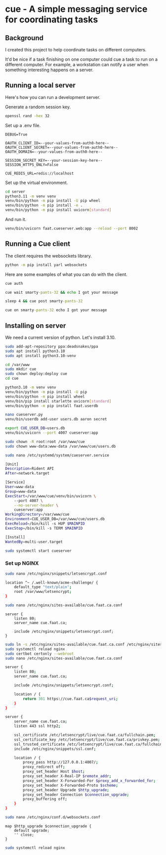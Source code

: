 # cue - A simple messaging service for coordinating tasks


## Background

I created this project to help coordinate tasks on different computers.

It'd be nice if a task finishing on one computer could cue a task to run on a different computer.
For example, a workstation can notify a user when something interesting happens on a server.


## Running a local server

Here's how you can run a development server.

Generate a random session key.

```bash
openssl rand -hex 32
```

Set up a .env file.

```text
DEBUG=True

OAUTH_CLIENT_ID=--your-values-from-auth0-here--
OAUTH_CLIENT_SECRET=--your-values-from-auth0-here--
OAUTH_DOMAIN=--your-values-from-auth0-here--

SESSION_SECRET_KEY=--your-session-key-here--
SESSION_HTTPS_ONLY=False

CUE_REDIS_URL=redis://localhost
```

Set up the virtual environment.

```bash
cd server
python3.11 -m venv venv
venv/bin/python -m pip install -U pip wheel
venv/bin/python -m pip install -e .
venv/bin/python -m pip install uvicorn[standard]
```

And run it.

```bash
venv/bin/uvicorn faat.cueserver.web:app --reload --port 8002
```


## Running a Cue client

The client requires the websockets library.

```cmd
python -m pip install yarl websockets
```

Here are some examples of what you can do with the client.

```cmd
cue auth

cue wait smarty-pants-32 && echo I got your message

sleep 4 && cue post smarty-pants-32

cue on smarty-pants-32 echo I got your message
```


## Installing on server

We need a current version of python.
Let's install 3.10.

```bash
sudo add-apt-repository ppa:deadsnakes/ppa
sudo apt install python3.10
sudo apt install python3.10-venv
```

```bash
cd /var/www
sudo mkdir cue
sudo chown deploy:deploy cue
cd cue
```

```bash
python3.10 -m venv venv
venv/bin/python -m pip install -U pip
venv/bin/python -m pip install wheel
venv/bin/pip install starlette uvicorn[standard]
venv/bin/python -m pip install faat.userdb

nano cueserver.py
venv/bin/userdb add-user users.db aaron secret

export CUE_USER_DB=users.db
venv/bin/uvicorn --port 4007 cueserver:app
```

```bash
sudo chown -R root:root /var/www/cue
sudo chown www-data:www-data /var/www/cue/users.db
```

```bash
sudo nano /etc/systemd/system/cueserver.service
```

```bash
[Unit]
Description=Rident API
After=network.target

[Service]
User=www-data
Group=www-data
ExecStart=/var/www/cue/venv/bin/uvicorn \
    --port 4007 \
    --no-server-header \
    cueserver:app
WorkingDirectory=/var/www/cue
Environment=CUE_USER_DB=/var/www/cue/users.db
ExecReload=/bin/kill -s HUP $MAINPID
ExecStop=/bin/kill -s TERM $MAINPID

[Install]
WantedBy=multi-user.target
```

```bash
sudo systemctl start cueserver
```


### Set up NGINX

```bash
sudo nano /etc/nginx/snippets/letsencrypt.conf
```

```bash
location ^~ /.well-known/acme-challenge/ {
    default_type "text/plain";
    root /var/www/letsencrypt;
}
```

```bash
sudo nano /etc/nginx/sites-available/cue.faat.ca.conf
```

```nginx
server {
    listen 80;
    server_name cue.faat.ca;

    include /etc/nginx/snippets/letsencrypt.conf;
}
```

```bash
sudo ln -s /etc/nginx/sites-available/cue.faat.ca.conf /etc/nginx/sites-enabled/cue.faat.ca.conf
sudo systemctl reload nginx
sudo certbot certonly --webroot
sudo nano /etc/nginx/sites-available/cue.faat.ca.conf
```

```bash
server {
    listen 80;
    server_name cue.faat.ca;

    include /etc/nginx/snippets/letsencrypt.conf;

    location / {
        return 301 https://cue.faat.ca$request_uri;
    }
}

server {
    server_name cue.faat.ca;
    listen 443 ssl http2;

    ssl_certificate /etc/letsencrypt/live/cue.faat.ca/fullchain.pem;
    ssl_certificate_key /etc/letsencrypt/live/cue.faat.ca/privkey.pem;
    ssl_trusted_certificate /etc/letsencrypt/live/cue.faat.ca/fullchain.pem;
    include /etc/nginx/snippets/ssl.conf;

    location / {
        proxy_pass http://127.0.0.1:4007/;
        proxy_redirect off;
        proxy_set_header Host $host;
        proxy_set_header X-Real-IP $remote_addr;
        proxy_set_header X-Forwarded-For $proxy_add_x_forwarded_for;
        proxy_set_header X-Forwarded-Proto $scheme;
        proxy_set_header Upgrade $http_upgrade;
        proxy_set_header Connection $connection_upgrade;
        proxy_buffering off;
    }
}
```

```bash
sudo nano /etc/nginx/conf.d/websockets.conf
```

```nginx
map $http_upgrade $connection_upgrade {
    default upgrade;
    '' close;
}
```

```bash
sudo systemctl reload nginx
```
